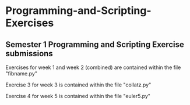 # Programming-and-Scripting-Exercises
## Semester 1 Programming and Scripting Exercise submissions

Exercises for week 1 and week 2 (combined) are contained within the file "fibname.py"

Exercise 3 for week 3 is contained within the file "collatz.py"

Exercise 4 for week 5 is contained within the file "euler5.py"

